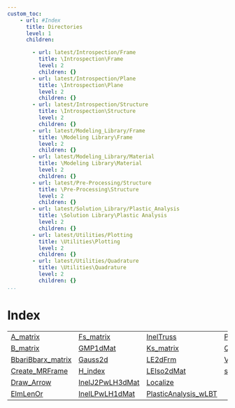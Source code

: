 ```yaml
---
custom_toc:
    - url: #Index
      title: Directories
      level: 1
      children:

        - url: latest/Introspection/Frame
          title: \Introspection\Frame
          level: 2
          children: {}
        - url: latest/Introspection/Plane
          title: \Introspection\Plane
          level: 2
          children: {}
        - url: latest/Introspection/Structure
          title: \Introspection\Structure
          level: 2
          children: {}
        - url: latest/Modeling_Library/Frame
          title: \Modeling Library\Frame
          level: 2
          children: {}
        - url: latest/Modeling_Library/Material
          title: \Modeling Library\Material
          level: 2
          children: {}
        - url: latest/Pre-Processing/Structure
          title: \Pre-Processing\Structure
          level: 2
          children: {}
        - url: latest/Solution_Library/Plastic_Analysis
          title: \Solution Library\Plastic Analysis
          level: 2
          children: {}
        - url: latest/Utilities/Plotting
          title: \Utilities\Plotting
          level: 2
          children: {}
        - url: latest/Utilities/Quadrature
          title: \Utilities\Quadrature
          level: 2
          children: {}
...
```

<!-- <!DOCTYPE html> -->
<!-- <html lang="en"> -->
<!-- <body> -->
<a name="_top"></a>
<h1>Index</h1>

<table width="100%">
		<tr>
				<td><a href="latest/Introspection/Structure/A_matrix" title="latest\Introspection\Structure">A_matrix</a></td>		<td><a href="latest/Introspection/Structure/Fs_matrix" title="latest\Introspection\Structure">Fs_matrix</a></td>		<td><a href="latest/Modeling_Library/Frame/InelTruss" title="latest\Modeling_Library\Frame">InelTruss</a></td>		<td><a href="latest/Solution_Library/Plastic_Analysis/PlasticAnalysis_wUBT" title="latest\Solution_Library\Plastic_Analysis">PlasticAnalysis_wUBT</a></td>	</tr>	<tr>
				<td><a href="latest/Introspection/Structure/B_matrix" title="latest\Introspection\Structure">B_matrix</a></td>		<td><a href="latest/Modeling_Library/Material/GMP1dMat" title="latest\Modeling_Library\Material">GMP1dMat</a></td>		<td><a href="latest/Introspection/Structure/Ks_matrix" title="latest\Introspection\Structure">Ks_matrix</a></td>		<td><a href="latest/Introspection/Structure/Q0_vector" title="latest\Introspection\Structure">Q0_vector</a></td>	</tr>	<tr>
				<td><a href="latest/Introspection/Structure/BbariBbarx_matrix" title="latest\Introspection\Structure">BbariBbarx_matrix</a></td>		<td><a href="latest/Utilities/Quadrature/Gauss2d" title="latest\Utilities\Quadrature">Gauss2d</a></td>		<td><a href="latest/Modeling_Library/Frame/LE2dFrm" title="latest\Modeling_Library\Frame">LE2dFrm</a></td>		<td><a href="latest/Introspection/Structure/V0_vector" title="latest\Introspection\Structure">V0_vector</a></td>	</tr>	<tr>
				<td><a href="latest/Pre-Processing/Structure/Create_MRFrame" title="latest\Pre-Processing\Structure">Create_MRFrame</a></td>		<td><a href="latest/Introspection/Structure/H_index" title="latest\Introspection\Structure">H_index</a></td>		<td><a href="latest/Modeling_Library/Material/LEIso2dMat" title="latest\Modeling_Library\Material">LEIso2dMat</a></td>		<td><a href="latest/Introspection/Plane/shape2d" title="latest\Introspection\Plane">shape2d</a></td>	</tr>	<tr>
				<td><a href="latest/Utilities/Plotting/Draw_Arrow" title="latest\Utilities\Plotting">Draw_Arrow</a></td>		<td><a href="latest/Modeling_Library/Material/InelJ2PwLH3dMat" title="latest\Modeling_Library\Material">InelJ2PwLH3dMat</a></td>		<td><a href="latest/Introspection/Frame/Localize" title="latest\Introspection\Frame">Localize</a></td>		<td><a href="" title=""></a></td>	</tr>	<tr>
				<td><a href="latest/Introspection/Frame/ElmLenOr" title="latest\Introspection\Frame">ElmLenOr</a></td>		<td><a href="latest/Modeling_Library/Material/InelLPwLH1dMat" title="latest\Modeling_Library\Material">InelLPwLH1dMat</a></td>		<td><a href="latest/Solution_Library/Plastic_Analysis/PlasticAnalysis_wLBT" title="latest\Solution_Library\Plastic_Analysis">PlasticAnalysis_wLBT</a></td>		<td><a href="" title=""></a></td>	</tr></table>


<!-- <hr><address>Generated on Sun 20-Dec-2020 19:28:50 by <strong><a href="http://www.artefact.tk/software/matlab/m2html/" title="Matlab Documentation in HTML">m2html</a></strong> &copy; 2005</address> -->
<!-- </body> -->
<!-- </html> -->